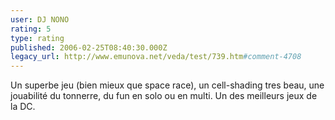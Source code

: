 ```yaml
---
user: DJ NONO
rating: 5
type: rating
published: 2006-02-25T08:40:30.000Z
legacy_url: http://www.emunova.net/veda/test/739.htm#comment-4708
---
```

Un superbe jeu (bien mieux que space race), un cell-shading tres beau, une jouabilité du tonnerre, du fun en solo ou en multi.
Un des meilleurs jeux de la DC.